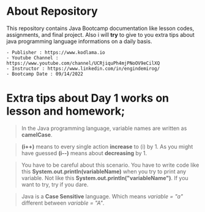 # About Repository

This repository contains Java Bootcamp documentation like lesson codes, assignments, and final project. Also i will **try** to give to you extra tips about java programming language informations on a daily basis. 

    - Publisher : https://www.kodlama.io
    - Youtube Channel : https://www.youtube.com/channel/UCRjiquPh4mjPNoOV9eCilXQ
    - Instructor : https://www.linkedin.com/in/engindemirog/
    - Bootcamp Date : 09/14/2022
    
    
    
# Extra tips about Day 1 works on lesson and homework;

> In the Java programming language, variable names are written as **camelCase**.

> **(i++)** means to every single action **increase** to (i) by 1. As you might have guessed **(i--)** means about **decreasing** by 1.

> You have to be careful about this scenario. You have to write code like this **System.out.println(variableName)** when you try to print any variable. Not like this **System.out.println("variableName")**. If you want to try, try if you dare.

> Java is a **Case Sensitive** language. Which means *variable = "a"* different between *variable = "A"*.

> 


    
    
    
